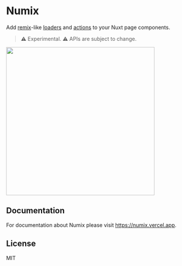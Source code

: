 # Numix

Add [remix](https://remix.run/)-like [loaders](https://remix.run/docs/en/v1/guides/data-loading) and [actions](https://remix.run/docs/en/v1/guides/data-writes) to your Nuxt page components.

> ⚠️ Experimental. ⚠️ APIs are subject to change.

<img src="https://i.imgur.com/dJcHieX.png" width="400" />

## Documentation

For documentation about Numix please visit https://numix.vercel.app.

## License

MIT
